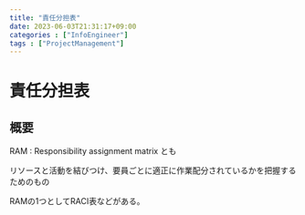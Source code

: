 ```yaml
---
title: "責任分担表"
date: 2023-06-03T21:31:17+09:00
categories : ["InfoEngineer"]
tags : ["ProjectManagement"]
---
```


# 責任分担表

## 概要

RAM : Responsibility assignment matrix とも

リソースと活動を結びつけ、要員ごとに適正に作業配分されているかを把握するためのもの

RAMの1つとしてRACI表などがある。
